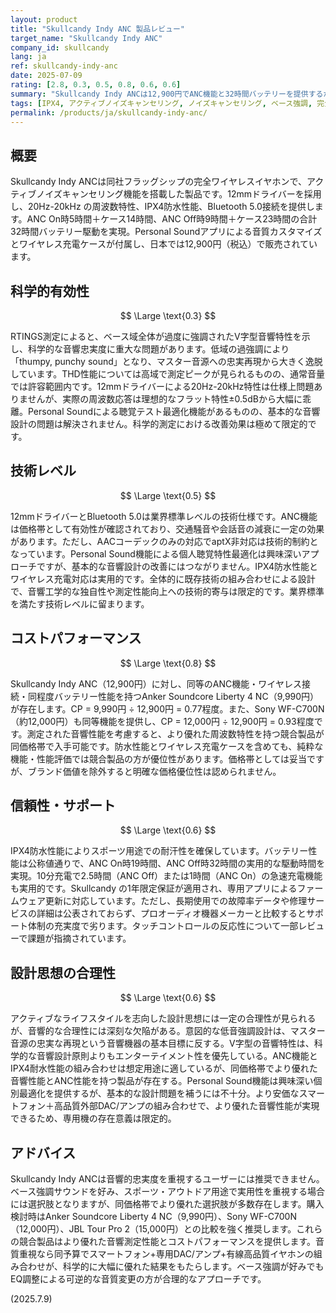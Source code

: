 ```yaml
---
layout: product
title: "Skullcandy Indy ANC 製品レビュー"
target_name: "Skullcandy Indy ANC"
company_id: skullcandy
lang: ja
ref: skullcandy-indy-anc
date: 2025-07-09
rating: [2.8, 0.3, 0.5, 0.8, 0.6, 0.6]
summary: "Skullcandy Indy ANCは12,900円でANC機能と32時間バッテリーを提供するが、ベース過多のV字型音響特性とTHD性能に課題があり、科学的忠実度は限定的"
tags: [IPX4, アクティブノイズキャンセリング, ノイズキャンセリング, ベース強調, 完全ワイヤレスイヤホン]
permalink: /products/ja/skullcandy-indy-anc/
---
```


## 概要

Skullcandy Indy ANCは同社フラッグシップの完全ワイヤレスイヤホンで、アクティブノイズキャンセリング機能を搭載した製品です。12mmドライバーを採用し、20Hz-20kHz の周波数特性、IPX4防水性能、Bluetooth 5.0接続を提供します。ANC On時5時間＋ケース14時間、ANC Off時9時間＋ケース23時間の合計32時間バッテリー駆動を実現。Personal Soundアプリによる音質カスタマイズとワイヤレス充電ケースが付属し、日本では12,900円（税込）で販売されています。

## 科学的有効性

$$ \Large \text{0.3} $$

RTINGS測定によると、ベース域全体が過度に強調されたV字型音響特性を示し、科学的な音響忠実度に重大な問題があります。低域の過強調により「thumpy, punchy sound」となり、マスター音源への忠実再現から大きく逸脱しています。THD性能については高域で測定ピークが見られるものの、通常音量では許容範囲内です。12mmドライバーによる20Hz-20kHz特性は仕様上問題ありませんが、実際の周波数応答は理想的なフラット特性±0.5dBから大幅に乖離。Personal Soundによる聴覚テスト最適化機能があるものの、基本的な音響設計の問題は解決されません。科学的測定における改善効果は極めて限定的です。

## 技術レベル

$$ \Large \text{0.5} $$

12mmドライバーとBluetooth 5.0は業界標準レベルの技術仕様です。ANC機能は価格帯として有効性が確認されており、交通騒音や会話音の減衰に一定の効果があります。ただし、AACコーデックのみの対応でaptX非対応は技術的制約となっています。Personal Sound機能による個人聴覚特性最適化は興味深いアプローチですが、基本的な音響設計の改善にはつながりません。IPX4防水性能とワイヤレス充電対応は実用的です。全体的に既存技術の組み合わせによる設計で、音響工学的な独自性や測定性能向上への技術的寄与は限定的です。業界標準を満たす技術レベルに留まります。

## コストパフォーマンス

$$ \Large \text{0.8} $$

Skullcandy Indy ANC（12,900円）に対し、同等のANC機能・ワイヤレス接続・同程度バッテリー性能を持つAnker Soundcore Liberty 4 NC（9,990円）が存在します。CP = 9,990円 ÷ 12,900円 = 0.77程度。また、Sony WF-C700N（約12,000円）も同等機能を提供し、CP = 12,000円 ÷ 12,900円 = 0.93程度です。測定された音響性能を考慮すると、より優れた周波数特性を持つ競合製品が同価格帯で入手可能です。防水性能とワイヤレス充電ケースを含めても、純粋な機能・性能評価では競合製品の方が優位性があります。価格帯としては妥当ですが、ブランド価値を除外すると明確な価格優位性は認められません。

## 信頼性・サポート

$$ \Large \text{0.6} $$

IPX4防水性能によりスポーツ用途での耐汗性を確保しています。バッテリー性能は公称値通りで、ANC On時19時間、ANC Off時32時間の実用的な駆動時間を実現。10分充電で2.5時間（ANC Off）または1時間（ANC On）の急速充電機能も実用的です。Skullcandy の1年限定保証が適用され、専用アプリによるファームウェア更新に対応しています。ただし、長期使用での故障率データや修理サービスの詳細は公表されておらず、プロオーディオ機器メーカーと比較するとサポート体制の充実度で劣ります。タッチコントロールの反応性について一部レビューで課題が指摘されています。

## 設計思想の合理性

$$ \Large \text{0.6} $$

アクティブなライフスタイルを志向した設計思想には一定の合理性が見られるが、音響的な合理性には深刻な欠陥がある。意図的な低音強調設計は、マスター音源の忠実な再現という音響機器の基本目標に反する。V字型の音響特性は、科学的な音響設計原則よりもエンターテイメント性を優先している。ANC機能とIPX4耐水性能の組み合わせは想定用途に適しているが、同価格帯でより優れた音響性能とANC性能を持つ製品が存在する。Personal Sound機能は興味深い個別最適化を提供するが、基本的な設計問題を補うには不十分。より安価なスマートフォン＋高品質外部DAC/アンプの組み合わせで、より優れた音響性能が実現できるため、専用機の存在意義は限定的。

## アドバイス

Skullcandy Indy ANCは音響的忠実度を重視するユーザーには推奨できません。ベース強調サウンドを好み、スポーツ・アウトドア用途で実用性を重視する場合には選択肢となりますが、同価格帯でより優れた選択肢が多数存在します。購入検討時はAnker Soundcore Liberty 4 NC（9,990円）、Sony WF-C700N（12,000円）、JBL Tour Pro 2（15,000円）との比較を強く推奨します。これらの競合製品はより優れた音響測定性能とコストパフォーマンスを提供します。音質重視なら同予算でスマートフォン+専用DAC/アンプ+有線高品質イヤホンの組み合わせが、科学的に大幅に優れた結果をもたらします。ベース強調が好みでもEQ調整による可逆的な音質変更の方が合理的なアプローチです。

(2025.7.9)